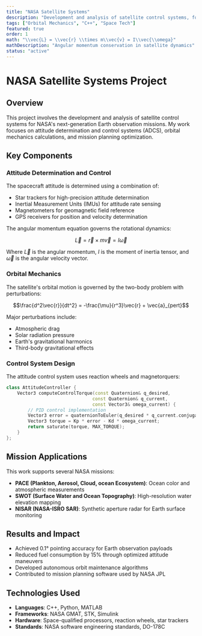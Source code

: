 ```yaml
---
title: "NASA Satellite Systems"
description: "Development and analysis of satellite control systems, focusing on attitude determination and orbital mechanics. Working on next-generation satellite technology for Earth observation missions."
tags: ["Orbital Mechanics", "C++", "Space Tech"]
featured: true
order: 1
math: "\\vec{L} = \\vec{r} \\times m\\vec{v} = I\\vec{\\omega}"
mathDescription: "Angular momentum conservation in satellite dynamics"
status: "active"
---
```


# NASA Satellite Systems Project

## Overview

This project involves the development and analysis of satellite control systems for NASA's next-generation Earth observation missions. My work focuses on attitude determination and control systems (ADCS), orbital mechanics calculations, and mission planning optimization.

## Key Components

### Attitude Determination and Control

The spacecraft attitude is determined using a combination of:
- Star trackers for high-precision attitude determination
- Inertial Measurement Units (IMUs) for attitude rate sensing
- Magnetometers for geomagnetic field reference
- GPS receivers for position and velocity determination

The angular momentum equation governs the rotational dynamics:

$$\vec{L} = \vec{r} \times m\vec{v} = I\vec{\omega}$$

Where $\vec{L}$ is the angular momentum, $I$ is the moment of inertia tensor, and $\vec{\omega}$ is the angular velocity vector.

### Orbital Mechanics

The satellite's orbital motion is governed by the two-body problem with perturbations:

$$\frac{d^2\vec{r}}{dt^2} = -\frac{\mu}{r^3}\vec{r} + \vec{a}_{pert}$$

Major perturbations include:
- Atmospheric drag
- Solar radiation pressure  
- Earth's gravitational harmonics
- Third-body gravitational effects

### Control System Design

The attitude control system uses reaction wheels and magnetorquers:

```cpp
class AttitudeController {
    Vector3 computeControlTorque(const Quaternion& q_desired, 
                                const Quaternion& q_current,
                                const Vector3& omega_current) {
        // PID control implementation
        Vector3 error = quaternionToEuler(q_desired * q_current.conjugate());
        Vector3 torque = Kp * error - Kd * omega_current;
        return saturate(torque, MAX_TORQUE);
    }
};
```

## Mission Applications

This work supports several NASA missions:
- **PACE (Plankton, Aerosol, Cloud, ocean Ecosystem)**: Ocean color and atmospheric measurements
- **SWOT (Surface Water and Ocean Topography)**: High-resolution water elevation mapping
- **NISAR (NASA-ISRO SAR)**: Synthetic aperture radar for Earth surface monitoring

## Results and Impact

- Achieved 0.1° pointing accuracy for Earth observation payloads
- Reduced fuel consumption by 15% through optimized attitude maneuvers
- Developed autonomous orbit maintenance algorithms
- Contributed to mission planning software used by NASA JPL

## Technologies Used

- **Languages**: C++, Python, MATLAB
- **Frameworks**: NASA GMAT, STK, Simulink
- **Hardware**: Space-qualified processors, reaction wheels, star trackers
- **Standards**: NASA software engineering standards, DO-178C
